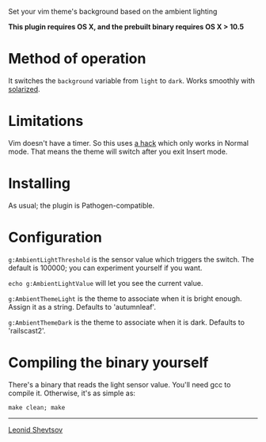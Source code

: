 Set your vim theme's background based on the ambient lighting

**This plugin requires OS X, and the prebuilt binary requires OS X > 10.5**

# Method of operation

It switches the `background` variable from `light` to `dark`. Works smoothly with [solarized](http://ethanschoonover.com/solarized).

# Limitations

Vim doesn't have a timer. So this uses [a hack](http://vim.wikia.com/wiki/Timer_to_execute_commands_periodically) which only works in Normal mode.
That means the theme will switch after you exit Insert mode.

# Installing

As usual; the plugin is Pathogen-compatible.

# Configuration

`g:AmbientLightThreshold` is the sensor value which triggers the switch. The default is 100000; you can experiment yourself if you want.

`echo g:AmbientLightValue` will let you see the current value.

`g:AmbientThemeLight` is the theme to associate when it is bright enough. Assign it as a string. Defaults to 'autumnleaf'.

`g:AmbientThemeDark` is the theme to associate when it is dark. Defaults to 'railscast2'.

# Compiling the binary yourself

There's a binary that reads the light sensor value. You'll need gcc to compile it. Otherwise, it's as simple as:

    make clean; make

* * *

[Leonid Shevtsov](http://leonid.shevtsov.me)
